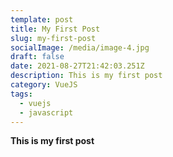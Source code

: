 ```yaml
---
template: post
title: My First Post
slug: my-first-post
socialImage: /media/image-4.jpg
draft: false
date: 2021-08-27T21:42:03.251Z
description: This is my first post
category: VueJS
tags:
  - vuejs
  - javascript
---
```

**This is my first post**